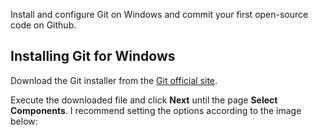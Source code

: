 Install and configure Git on Windows and commit your first open-source code on Github.

## Installing Git for Windows

Download the Git installer from the [Git official site](http://git-scm.com/).

Execute the downloaded file and click **Next** until the page **Select Components**. I recommend setting the options according to the image below: